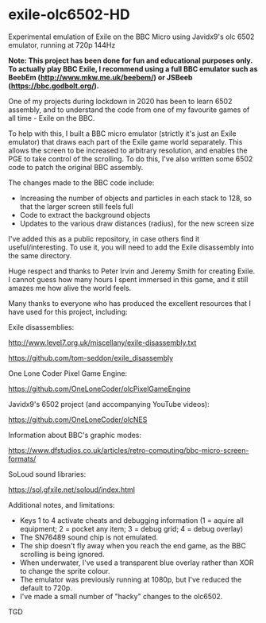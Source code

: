 # exile-olc6502-HD

Experimental emulation of Exile on the BBC Micro using Javidx9's olc 6502 emulator, running at 720p 144Hz

**Note: This project has been done for fun and educational purposes only.  To actually play BBC Exile, I recommend using a full BBC emulator such as BeebEm (http://www.mkw.me.uk/beebem/) or JSBeeb (https://bbc.godbolt.org/).**

One of my projects during lockdown in 2020 has been to learn 6502 assembly, and to understand the code from one of my favourite games of all time - Exile on the BBC.

To help with this, I built a BBC micro emulator (strictly it's just an Exile emulator) that draws each part of the Exile game world separately.  This allows the screen to be increased to arbitrary resolution, and enables the PGE to take control of the scrolling.  To do this, I've also written some 6502 code to patch the original BBC assembly.

The changes made to the BBC code include:
  - Increasing the number of objects and particles in each stack to 128, so that the larger screen still feels full
  - Code to extract the background objects
  - Updates to the various draw distances (radius), for the new screen size

I've added this as a public repository, in case others find it useful/interesting.  To use it, you will need to add the Exile disassembly into the same directory.

Huge respect and thanks to Peter Irvin and Jeremy Smith for creating Exile.  I cannot guess how many hours I spent immersed in this game, and it still amazes me how alive the world feels.

Many thanks to everyone who has produced the excellent resources that I have used for this project, including:

Exile disassemblies:

http://www.level7.org.uk/miscellany/exile-disassembly.txt

https://github.com/tom-seddon/exile_disassembly

One Lone Coder Pixel Game Engine:

https://github.com/OneLoneCoder/olcPixelGameEngine

Javidx9's 6502 project (and accompanying YouTube videos):

https://github.com/OneLoneCoder/olcNES

Information about BBC's graphic modes:

https://www.dfstudios.co.uk/articles/retro-computing/bbc-micro-screen-formats/

SoLoud sound libraries:

https://sol.gfxile.net/soloud/index.html

Additional notes, and limitations:
  - Keys 1 to 4 activate cheats and debugging information (1 = aquire all equipment; 2 = pocket any item; 3 = debug grid; 4 = debug overlay)
  - The SN76489 sound chip is not emulated.
  - The ship doesn't fly away when you reach the end game, as the BBC scrolling is being ignored.
  - When underwater, I've used a transparent blue overlay rather than XOR to change the sprite colour.
  - The emulator was previously running at 1080p, but I've reduced the default to 720p.
  - I've made a small number of "hacky" changes to the olc6502.

TGD
